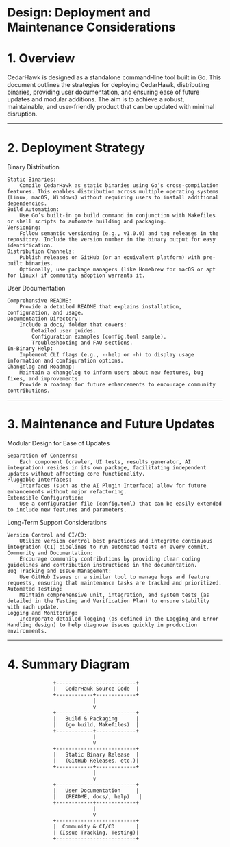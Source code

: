 Design: Deployment and Maintenance Considerations
==========
# 1. Overview

CedarHawk is designed as a standalone command-line tool built in Go. This document outlines the strategies for deploying CedarHawk, distributing binaries, providing user documentation, and ensuring ease of future updates and modular additions. The aim is to achieve a robust, maintainable, and user-friendly product that can be updated with minimal disruption.

---

# 2. Deployment Strategy
Binary Distribution

    Static Binaries:
        Compile CedarHawk as static binaries using Go’s cross-compilation features. This enables distribution across multiple operating systems (Linux, macOS, Windows) without requiring users to install additional dependencies.
    Build Automation:
        Use Go’s built-in go build command in conjunction with Makefiles or shell scripts to automate building and packaging.
    Versioning:
        Follow semantic versioning (e.g., v1.0.0) and tag releases in the repository. Include the version number in the binary output for easy identification.
    Distribution Channels:
        Publish releases on GitHub (or an equivalent platform) with pre-built binaries.
        Optionally, use package managers (like Homebrew for macOS or apt for Linux) if community adoption warrants it.

User Documentation

    Comprehensive README:
        Provide a detailed README that explains installation, configuration, and usage.
    Documentation Directory:
        Include a docs/ folder that covers:
            Detailed user guides.
            Configuration examples (config.toml sample).
            Troubleshooting and FAQ sections.
    In-Binary Help:
        Implement CLI flags (e.g., --help or -h) to display usage information and configuration options.
    Changelog and Roadmap:
        Maintain a changelog to inform users about new features, bug fixes, and improvements.
        Provide a roadmap for future enhancements to encourage community contributions.

---

# 3. Maintenance and Future Updates
Modular Design for Ease of Updates

    Separation of Concerns:
        Each component (crawler, UI tests, results generator, AI integration) resides in its own package, facilitating independent updates without affecting core functionality.
    Pluggable Interfaces:
        Interfaces (such as the AI Plugin Interface) allow for future enhancements without major refactoring.
    Extensible Configuration:
        Use a configuration file (config.toml) that can be easily extended to include new features and parameters.

Long-Term Support Considerations

    Version Control and CI/CD:
        Utilize version control best practices and integrate continuous integration (CI) pipelines to run automated tests on every commit.
    Community and Documentation:
        Encourage community contributions by providing clear coding guidelines and contribution instructions in the documentation.
    Bug Tracking and Issue Management:
        Use GitHub Issues or a similar tool to manage bugs and feature requests, ensuring that maintenance tasks are tracked and prioritized.
    Automated Testing:
        Maintain comprehensive unit, integration, and system tests (as detailed in the Testing and Verification Plan) to ensure stability with each update.
    Logging and Monitoring:
        Incorporate detailed logging (as defined in the Logging and Error Handling design) to help diagnose issues quickly in production environments.

---

# 4. Summary Diagram

                   +--------------------------+
                   |   CedarHawk Source Code  |
                   +------------+-------------+
                                |
                                v
                   +--------------------------+
                   |   Build & Packaging      |
                   |   (go build, Makefiles)  |
                   +------------+-------------+
                                |
                                v
                   +--------------------------+
                   |   Static Binary Release  |
                   |   (GitHub Releases, etc.)|
                   +------------+-------------+
                                |
                                v
                   +--------------------------+
                   |   User Documentation     |
                   |   (README, docs/, help)   |
                   +------------+-------------+
                                |
                                v
                   +--------------------------+
                   |  Community & CI/CD       |
                   | (Issue Tracking, Testing)|
                   +--------------------------+
